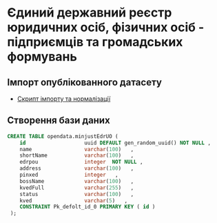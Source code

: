 # Єдиний державний реєстр юридичних осіб, фізичних осіб - підприємців та громадських формувань

## Імпорт опублікованного датасету

- [Скрипт імпорту та нормалізації](/minjust/01/edr_loader)

## Створення бази даних

```sql
CREATE TABLE opendata.minjustEdrUO ( 
	id                   uuid DEFAULT gen_random_uuid() NOT NULL ,
	name                 varchar(100)   ,
	shortName            varchar(100)   ,
	edrpou               integer  NOT NULL ,
	address              varchar(100)   ,
	pinxed               integer   ,
	bossName             varchar(100)   ,
	kvedFull             varchar(255)   ,
	status               varchar(100)   ,
	kved                 varchar(5)   ,
	CONSTRAINT Pk_defolt_id_0 PRIMARY KEY ( id )
 );
```